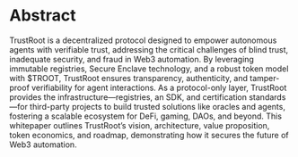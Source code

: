 # Abstract

TrustRoot is a decentralized protocol designed to empower autonomous agents with verifiable trust, addressing the critical challenges of blind trust, inadequate security, and fraud in Web3 automation. By leveraging immutable registries, Secure Enclave technology, and a robust token model with $TROOT, TrustRoot ensures transparency, authenticity, and tamper-proof verifiability for agent interactions. As a protocol-only layer, TrustRoot provides the infrastructure—registries, an SDK, and certification standards—for third-party projects to build trusted solutions like oracles and agents, fostering a scalable ecosystem for DeFi, gaming, DAOs, and beyond. This whitepaper outlines TrustRoot’s vision, architecture, value proposition, token economics, and roadmap, demonstrating how it secures the future of Web3 automation.

